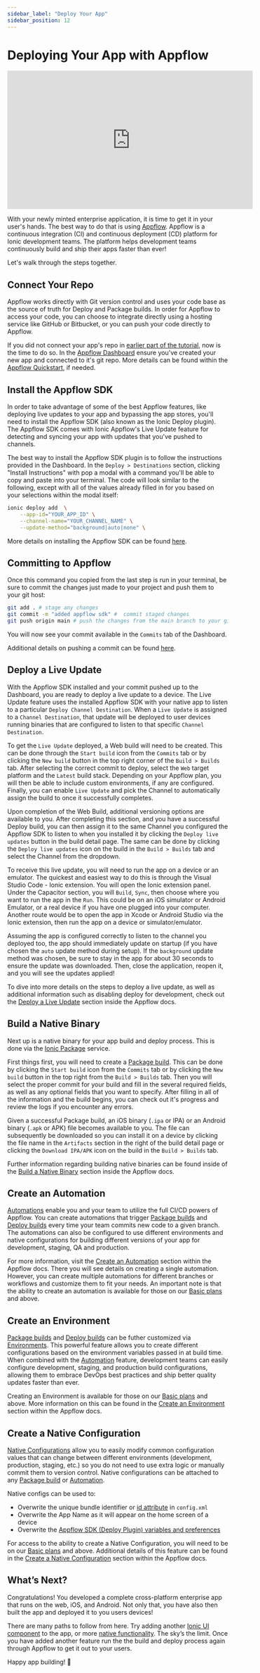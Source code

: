 ```yaml
---
sidebar_label: "Deploy Your App"
sidebar_position: 12
---
```


# Deploying Your App with Appflow

<iframe
  src="https://www.loom.com/embed/17b7e3480c4f4f49947ba2325a017f58"
  frameborder="0"
  allowfullscreen
  width="560"
  height="315"
></iframe>

With your newly minted enterprise application, it is time to get it in your user's hands. The best way to do that is using [Appflow](https://ionic.io/appflow). Appflow is a continuous integration (CI) and continuous deployment (CD) platform for Ionic development teams. The platform helps development teams continuously build and ship their apps faster than ever!

Let's walk through the steps together.

## Connect Your Repo

Appflow works directly with Git version control and uses your code base as the source of truth for Deploy and Package builds. In order for Appflow to access your code, you can choose to integrate directly using a hosting service like GitHub or Bitbucket, or you can push your code directly to Appflow.

If you did not connect your app's repo in [earlier part of the tutorial](/enterprise-key#import-your-app), now is the time to do so. In the [Appflow Dashboard](https://dashboard.ionicframework.com) ensure you've created your new app and connected to it's git repo. More details can be found within the [Appflow Quickstart](https://ionic.io/docs/appflow/quickstart/connect), if needed.

## Install the Appflow SDK

In order to take advantage of some of the best Appflow features, like deploying live updates to your app and bypassing the app stores, you'll need to install the Appflow SDK (also known as the Ionic Deploy plugin). The Appflow SDK comes with Ionic Appflow's Live Update feature for detecting and syncing your app with updates that you've pushed to channels.

The best way to install the Appflow SDK plugin is to follow the instructions provided in the Dashboard. In the `Deploy > Destinations` section, clicking "Install Instructions" with pop a modal with a command you'll be able to copy and paste into your terminal. The code will look similar to the following, except with all of the values already filled in for you based on your selections within the modal itself:

```bash
ionic deploy add  \
    --app-id="YOUR_APP_ID" \
    --channel-name="YOUR_CHANNEL_NAME" \
    --update-method="background|auto|none" \
```

More details on installing the Appflow SDK can be found [here](https://ionic.io/docs/appflow/quickstart/installation).

## Committing to Appflow

Once this command you copied from the last step is run in your terminal, be sure to commit the changes just made to your project and push them to your git host:

```bash
git add . # stage any changes
git commit -m "added appflow sdk" #  commit staged changes
git push origin main # push the changes from the main branch to your git host
```

You will now see your commit available in the `Commits` tab of the Dashboard.

Additional details on pushing a commit can be found [here](https://ionic.io/docs/appflow/quickstart/push).

## Deploy a Live Update

With the Appflow SDK installed and your commit pushed up to the Dashboard, you are ready to deploy a live update to a device. The Live Update feature uses the installed Appflow SDK with your native app to listen to a particular `Deploy Channel Destination`. When a `Live Update` is assigned to a `Channel Destination`, that update will be deployed to user devices running binaries that are configured to listen to that specific `Channel Destination`.

To get the `Live Update` deployed, a Web build will need to be created. This can be done through the `Start build` icon from the `Commits` tab or by clicking the `New build` button in the top right corner of the `Build > Builds` tab. After selecting the correct commit to deploy, select the `Web` target platform and the `Latest` build stack. Depending on your Appflow plan, you will then be able to include custom environments, if any are configured. Finally, you can enable `Live Update` and pick the Channel to automatically assign the build to once it successfully completes.

Upon completion of the Web Build, additional versioning options are available to you. After completing this section, and you have a successful Deploy build, you can then assign it to the same Channel you configured the Appflow SDK to listen to when you installed it by clicking the `Deploy live updates` button in the build detail page. The same can be done by clicking the `Deploy live updates` icon on the build in the `Build > Builds` tab and select the Channel from the dropdown.

To receive this live update, you will need to run the app on a device or an emulator. The quickest and easiest way to do this is through the Visual Studio Code - Ionic extension. You will open the Ionic extension panel. Under the Capacitor section, you will `Build`, `Sync`, then choose where you want to run the app in the `Run`. This could be on an iOS simulator or Android Emulator, or a real device if you have one plugged into your computer. Another route would be to open the app in Xcode or Android Studio via the Ionic extension, then run the app on a device or simulator/emulator.

Assuming the app is configured correctly to listen to the channel you deployed too, the app should immediately update on startup (if you have chosen the `auto` update method during setup). If the `background` update method was chosen, be sure to stay in the app for about 30 seconds to ensure the update was downloaded. Then, close the application, reopen it, and you will see the updates applied!

To dive into more details on the steps to deploy a live update, as well as additional information such as disabling deploy for development, check out the [Deploy a Live Update](https://ionic.io/docs/appflow/quickstart/deploy) section inside the Appflow docs.

## Build a Native Binary

Next up is a native binary for your app build and deploy process. This is done via the [Ionic Package](https://ionic.io/docs/appflow/package/intro) service.

First things first, you will need to create a [Package build](https://ionic.io/docs/appflow/package/builds). This can be done by clicking the `Start build` icon from the `Commits` tab or by clicking the `New build` button in the top right from the `Build > Builds` tab. Then you will select the proper commit for your build and fill in the several required fields, as well as any optional fields that you want to specify. After filling in all of the information and the build begins, you can check out it's progress and review the logs if you encounter any errors.

Given a successful Package build, an iOS binary (`.ipa` or IPA) or an Android binary (`.apk` or APK) file becomes available to you. The file can subsequently be downloaded so you can install it on a device by clicking the file name in the `Artifacts` section in the right of the build detail page or clicking the `Download IPA/APK` icon on the build in the `Build > Builds` tab.

Further information regarding building native binaries can be found inside of the [Build a Native Binary](https://ionic.io/docs/appflow/quickstart/package) section inside the Appflow docs.

## Create an Automation

[Automations](https://ionic.io/docs/appflow/automation/intro) enable you and your team to utilize the full CI/CD powers of Appflow. You can create automations that trigger [Package builds](https://ionic.io/docs/appflow/package/builds) and [Deploy builds](https://ionic.io/docs/appflow/deploy/builds) every time your team commits new code to a given branch. The automations can also be configured to use different environments and native configurations for building different versions of your app for development, staging, QA and production.

For more information, visit the [Create an Automation](https://ionic.io/docs/appflow/quickstart/automation) section within the Appflow docs. There you will see details on creating a single automation. However, you can create multiple automations for different branches or workflows and customize them to fit your needs. An important note is that the ability to create an automation is available for those on our [Basic plans](https://ionic.io/pricing) and above.

## Create an Environment

[Package builds](https://ionic.io/docs/appflow/package/builds) and [Deploy builds](https://ionic.io/docs/appflow/deploy/builds) can be futher customized via [Environments](https://ionic.io/docs/appflow/automation/environments). This powerful feature allows you to create different configurations based on the environment variables passed in at build time. When combined with the [Automation](https://ionic.io/docs/appflow/automation/intro) feature, development teams can easily configure development, staging, and production build configurations, allowing them to embrace DevOps best practices and ship better quality updates faster than ever.

Creating an Environment is available for those on our [Basic plans](https://ionic.io/pricing) and above. More information on this can be found in the [Create an Environment](https://ionic.io/docs/appflow/quickstart/environment) section within the Appflow docs.

## Create a Native Configuration

[Native Configurations](https://ionic.io/docs/appflow/package/native-configs) allow you to easily modify common configuration values that can change between different environments (development, production, staging, etc.) so you do not need to use extra logic or manually commit them to version control. Native configurations can be attached to any [Package build](https://ionic.io/docs/appflow/package/intro) or [Automation](https://ionic.io/docs/appflow/automation/intro).

Native configs can be used to:

- Overwrite the unique bundle identifier or [id attribute](https://cordova.apache.org/docs/en/latest/config_ref/#widget) in `config.xml`
- Overwrite the App Name as it will appear on the home screen of a device
- Overwrite the [Appflow SDK (Deploy Plugin) variables and preferences](https://ionic.io/docs/appflow/deploy/api#plugin-variables)

For access to the ability to create a Native Configuration, you will need to be on our [Basic plans](https://ionic.io/pricing) and above. Additional details of this feature can be found in the [Create a Native Configuration](https://ionic.io/docs/appflow/quickstart/native-config) section within the Appflow docs.

## What’s Next?

Congratulations! You developed a complete cross-platform enterprise app that runs on the web, iOS, and Android. Not only that, you have also then built the app and deployed it to you users devices!

There are many paths to follow from here. Try adding another [Ionic UI component](https://ionicframework.com/docs/components) to the app, or more [native functionality](https://capacitor.ionicframework.com/docs/apis). The sky’s the limit. Once you have added another feature run the the build and deploy process again through Appflow to get it out to your users.

Happy app building! 💙
